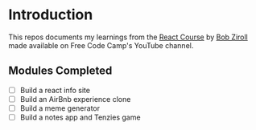 # Introduction

This repos documents my learnings from the [React Course](https://www.youtube.com/watch?v=bMknfKXIFA8&t=6097s)
by [Bob Ziroll](https://www.linkedin.com/in/bobziroll/) made available on
Free Code Camp's  YouTube channel.


## Modules Completed

- [ ] Build a react info site
- [ ] Build an AirBnb experience clone
- [ ] Build a meme generator
- [ ] Build a notes app and Tenzies game